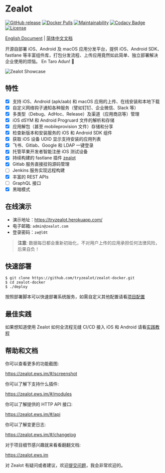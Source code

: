 # Zealot

[![GitHub release](https://img.shields.io/github/v/release/tryzealot/zealot?include_prereleases)](https://github.com/tryzealot/zealot/blob/develop/CHANGELOG.md)
[![Docker Pulls](https://img.shields.io/docker/pulls/tryzealot/zealot.svg)](https://hub.docker.com/r/tryzealot/zealot/)
[![Maintainability](https://codeclimate.com/github/tryzealot/zealot/badges/gpa.svg)](https://codeclimate.com/github/tryzealot/zealot)
[![Codacy Badge](https://app.codacy.com/project/badge/Grade/5e5c7bbeb1214fa39b11a7414f0d7171)](https://www.codacy.com/gh/tryzealot/zealot)
[![License](https://img.shields.io/github/license/tryzealot/zealot)](LICENSE)

[English Document](https://zealot.ews.im/#/en/) | [简体中文文档](https://zealot.ews.im)

开源自部署 iOS、Android 及 macOS 应用分发平台，提供 iOS、Android SDK、fastlane 等丰富组件库，打包分发流程、上传应用竟然如此简单、独立部署解决企业使用的烦恼。 En Taro Adun! 🖖

![Zealot Showcase](https://zealot.ews.im/_media/showcase.png)
## 特性

- [x] 支持 iOS、Android (apk/aab) 和 macOS 应用的上传、在线安装和本地下载
- [x] 自定义网络钩子通知各种服务（譬如钉钉、企业微信、Slack 等）
- [x] 多类型（Debug、AdHoc、Release）及渠道（应用商店等）管理
- [x] iOS dSYM 和 Android Progruard 文件的解析和存储
- [x] 应用解包（甚至 mobileprovision 文件）存储和分享
- [x] 检查新版本和安装服务的 iOS 和 Android SDK 组件
- [x] 获取 iOS 设备 UDID 显示支持安装的应用列表
- [x] 飞书、Gitlab、Google 和 LDAP 一键登录
- [x] 托管苹果开发者智能注册 iOS 测试设备
- [x] 持续构建的 fastlane 插件 [zealot](https://github.com/tryzealot/fastlane-plugin-zealot)
- [x] Gitlab 服务直接挂钩源码管理
- [ ] Jenkins 服务实现远程构建
- [x] 丰富的 REST APIs
- [ ] GraphQL 接口
- [x] 黑暗模式

## 在线演示

- 演示地址：https://tryzealot.herokuapp.com/
- 电子邮箱: `admin@zealot.com`
- 登录密码：`ze@l0t`

> **注意**: 数据每日都会重新初始化，不对用户上传的应用承担任何法律风险，后果自负！

## 快速部署

```
$ git clone https://github.com/tryzealot/zealot-docker.git
$ cd zealot-docker
$ ./deploy
```

按照部署脚本可以快速部署系统服务，如需自定义其他配置请看[项目配置](https://zealot.ews.im/#/configuration)

## 最佳实践

如果想知道使用 Zealot 如何全流程无缝 CI/CD 接入 iOS 和 Android 请看[实践教程](https://zealot.ews.im/#/best_practices)

## 帮助和文档

你可以查看更多的功能截图:

https://zealot.ews.im/#/screenshot

你可以了解下支持什么插件:

https://zealot.ews.im/#/modules

你可以了解提供的 HTTP API 接口:

https://zealot.ews.im/#/api

你可以了解变更日志:

https://zealot.ews.im/#/changelog

对于项目细节感兴趣就来看看翻翻文档:

https://zealot.ews.im

对 Zealot 有疑问或者建议，欢迎[提交问题](https://github.com/tryzealot/zealot/issues/new)，我会非常欢迎的。
